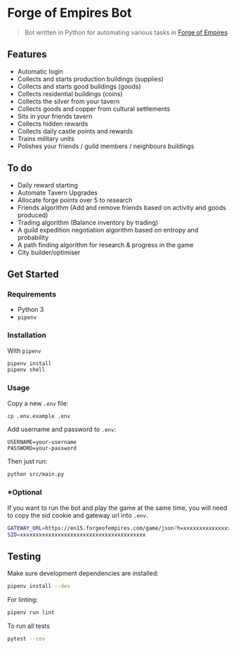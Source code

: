 # Forge of Empires Bot
> Bot written in Python for automating various tasks in [Forge of Empires](https://en.forgeofempires.com/)

## Features

- Automatic login
- Collects and starts production buildings (supplies)
- Collects and starts good buildings (goods)
- Collects residential buildings (coins)
- Collects the silver from your tavern
- Collects goods and copper from cultural settlements
- Sits in your friends tavern
- Collects hidden rewards
- Collects daily castle points and rewards
- Trains military units
- Polishes your friends / guild members / neighbours buildings

## To do

- Daily reward starting
- Automate Tavern Upgrades
- Allocate forge points over 5 to research
- Friends algorithm (Add and remove friends based on activity and goods produced)
- Trading algorithm (Balance inventory by trading)
- A guild expedition negotiation algorithm based on entropy and probability
- A path finding algorithm for research & progress in the game
- City builder/optimiser

## Get Started

### Requirements

- Python 3
- `pipenv`

### Installation

With `pipenv`
```bash
pipenv install
pipenv shell
```

### Usage

Copy a new `.env` file:
```bash
cp .env.example .env
```

Add username and password to `.env`:
```env
USERNAME=your-username
PASSWORD=your-password
```

Then just run:
```bash
python src/main.py
```

### *Optional

If you want to run the bot and play the game at the same time, you will need to copy the sid cookie and gateway url into `.env`.
```bash
GATEWAY_URL=https://en15.forgeofempires.com/game/json?h=xxxxxxxxxxxxxxxxxxxxxxxx
SID=xxxxxxxxxxxxxxxxxxxxxxxxxxxxxxxxxxxxxxxx
```

## Testing

Make sure development dependencies are installed:
```bash
pipenv install --dev
```

For linting:
```bash
pipenv run lint
```

To run all tests
```bash
pytest --cov
```
